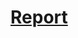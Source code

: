 # [Report](https://docs.google.com/document/d/1HqFX_Er2vIfUyWi5oMT_7T53ZiBM6C1MsFgk0IfBfYM/edit?tab=t.0)
